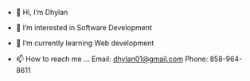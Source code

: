 - 👋 Hi, I’m Dhylan 
- 👀 I’m interested in Software Development
- 🌱 I’m currently learning Web development

- 📫 How to reach me ...
 Email: dhylan01@gmail.com
 Phone: 858-964-8611
<!---
dhylan01/dhylan01 is a ✨ special ✨ repository because its `README.md` (this file) appears on your GitHub profile.
You can click the Preview link to take a look at your changes.
--->

